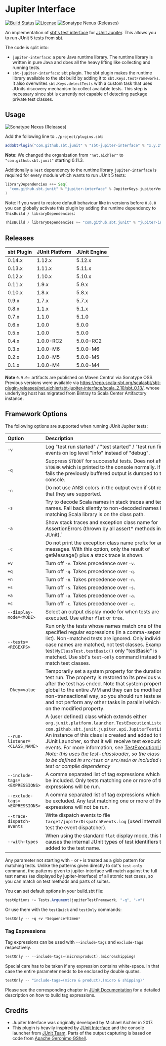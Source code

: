 Jupiter Interface
=================

[![Build Status](https://github.com/sbt/sbt-jupiter-interface/actions/workflows/ci.yml/badge.svg)](https://github.com/sbt/sbt-jupiter-interface/actions/workflows/ci.yml)
[![License](https://img.shields.io/hexpm/l/plug.svg)](https://raw.githubusercontent.com/sbt/sbt-jupiter-interface/main/LICENSE)
![Sonatype Nexus (Releases)](https://img.shields.io/nexus/r/com.github.sbt.junit/jupiter-interface?server=https%3A%2F%2Foss.sonatype.org)

An implementation of [sbt's test interface](https://github.com/sbt/test-interface) for [JUnit Jupiter](http://junit.org/junit5). This allows you to run JUnit 5 tests from [sbt](http://www.scala-sbt.org/).

The code is split into:

* `jupiter-interface`: a pure Java runtime library. The runtime library is written in pure Java and does all the heavy lifting like collecting and running tests.
* `sbt-jupiter-interface`: sbt plugin. The sbt plugin makes the runtime library available to the sbt build by adding it to `sbt.Keys.testFrameworks`. It also overwrites `sbt.Keys.detectTests` with a custom task that uses JUnits discovery mechanism to collect available tests. This step is necessary since sbt is currently not capable of detecting package private test classes.

## Usage

![Sonatype Nexus (Releases)](https://img.shields.io/nexus/r/com.github.sbt.junit/jupiter-interface?server=https%3A%2F%2Foss.sonatype.org)

Add the following line to `./project/plugins.sbt`:

```scala
addSbtPlugin("com.github.sbt.junit" % "sbt-jupiter-interface" % "x.y.z")
```

**Note**: We changed the organization from `"net.aichler"` to `"com.github.sbt.junit"` starting 0.11.3.

Additionally a `Test` dependency to the runtime library `jupiter-interface` is required for every module which wants to run JUnit 5 tests:

```scala
libraryDependencies ++= Seq(
  "com.github.sbt.junit" % "jupiter-interface" % JupiterKeys.jupiterVersion.value % Test
)
```

Note: If you want to restore default behaviour like in versions before `0.8.0` you can globally activate this plugin by adding the runtime dependency to `ThisBuild / libraryDependencies`:

```scala
ThisBuild / libraryDependencies += "com.github.sbt.junit" % "jupiter-interface" % JupiterKeys.jupiterVersion.value % Test
```

## Releases

 sbt Plugin      | JUnit Platform | JUnit Engine
:----------------|:---------------|:-------------
 0.14.x          | 1.12.x         | 5.12.x
 0.13.x          | 1.11.x         | 5.11.x
 0.12.x          | 1.10.x         | 5.10.x
 0.11.x          | 1.9.x          | 5.9.x
 0.10.x          | 1.8.x          | 5.8.x
 0.9.x           | 1.7.x          | 5.7.x
 0.8.x           | 1.1.x          | 5.1.x
 0.7.x           | 1.1.0          | 5.1.0
 0.6.x           | 1.0.0          | 5.0.0
 0.5.x           | 1.0.0          | 5.0.0
 0.4.x           | 1.0.0-RC2      | 5.0.0-RC2
 0.3.x           | 1.0.0-M6       | 5.0.0-M6
 0.2.x           | 1.0.0-M5       | 5.0.0-M5
 0.1.x           | 1.0.0-M4       | 5.0.0-M4

**Note** `0.9.0`+ artifacts are published on Maven Central via Sonatype OSS. Previous versions were available via <https://repo.scala-sbt.org/scalasbt/sbt-plugin-releases/net.aichler/sbt-jupiter-interface/scala_2.10/sbt_0.13/>, whose underlying host has migrated from Bintray to Scala Center Artifactory instance.

## Framework Options

The following options are supported when running JUnit Jupiter tests:

 Option                           | Description
:---------------------------------|:---------------------------------
 `-v`                             | Log "test run started" / "test started" / "test run finished" events on log level "info" instead of "debug".
 `-q`                             | Suppress `STDOUT` for successful tests. Does not affect `STDERR` which is printed to the console normally. If a test fails the previously buffered output is dumped to the console.
 `-n`                             | Do not use ANSI colors in the output even if sbt reports that they are supported.
 `-s`                             | Try to decode Scala names in stack traces and test names. Fall back silently to non-decoded names if no matching Scala library is on the class path.
 `-a`                             | Show stack traces and exception class name for AssertionErrors (thrown by all assert* methods in JUnit).`
 `-c`                             | Do not print the exception class name prefix for any messages. With this option, only the result of getMessage() plus a stack trace is shown.
 `+v`                             | Turn off `-v`. Takes precedence over `-v`.
 `+q`                             | Turn off `-q`. Takes precedence over `-q`.
 `+n`                             | Turn off `-n`. Takes precedence over `-n`.
 `+s`                             | Turn off `-s`. Takes precedence over `-s`.
 `+a`                             | Turn off `-a`. Takes precedence over `-a`.
 `+c`                             | Turn off `-c`. Takes precedence over `-c`.
 `--display-mode=<MODE>`          | Select an output display mode for when tests are executed. Use either `flat` or `tree`.
 `--tests=<REGEXPS>`              | Run only the tests whose names match one of the specified regular expressions (in a comma-separated list). Non-matched tests are ignored. Only individual test case names are matched, not test classes. Example: For test `MyClassTest.testBasic()` only "testBasic" is matched. Use sbt's `test-only` command instead to match test classes.
 `-Dkey=value`                    | Temporarily set a system property for the duration of the test run. The property is restored to its previous value after the test has ended. Note that system properties are global to the entire JVM and they can be modified in a non-transactional way, so you should run tests serially and not perform any other tasks in parallel which depend on the modified property.
 `--run-listener=<CLASS_NAME>`    | A (user defined) class which extends either `org.junit.platform.launcher.TestExecutionListener` or `com.github.sbt.junit.jupiter.api.JupiterTestListener`. An instance of this class is created and added to the JUnit Launcher, so that it will receive test execution events. For more information, see [TestExecutionListener](http://junit.org/junit5/docs/current/api/org/junit/platform/launcher/TestExecutionListener.html). *Note: this uses the test-classloader, so the class needs to be defined in `src/test` or `src/main` or included as a test or compile dependency*
 `--include-tags=<EXPRESSIONS>`   | A comma separated list of tag expressions which should be included. Only tests matching one or more of those expressions will be run.
 `--exclude-tags=<EXPRESSIONS>`   | A comma separated list of tag expressions which should be excluded. Any test matching one or more of those expressions  will not be run.
 `--trace-dispatch-events`        | Write dispatch events to file `target/jupiterDispatchEvents.log` (used internally to test the event dispatcher).
 `--with-types`                   | When using the standard `flat` display mode, this flag causes the internal JUnit types of test identifiers to be added to the test name.

Any parameter not starting with `-` or `+` is treated as a glob pattern for matching tests. Unlike the patterns given directly to sbt's `test-only` command, the patterns given to jupiter-interface will match against the full test names (as displayed by jupiter-interface) of all atomic test cases, so you can match on test methods and parts of suites.

You can set default options in your build.sbt file:

```scala
testOptions += Tests.Argument(jupiterTestFramework, "-q", "-v")
```

Or use them with the `testQuick` and `testOnly` commands:

```scala
testOnly -- +q +v *Sequence*h2mem*
```

### Tag Expressions

Tag expressions can be used with `--include-tags` and `exclude-tags` respectively.

```scala
testOnly -- --include-tags=(micro&product),(micro&shipping)
```

Special care has to be taken if any expression contains white-space. In that case the entire parameter needs to be enclosed by double quotes.

```scala
testOnly -- "include-tags=(micro & product),(micro & shipping)"
```

Please see the corresponding chapter in [JUnit Documentation](https://junit.org/junit5/docs/current/user-guide/#running-tests-tag-expressions) for a detailed description on how to build tag expressions.

## Credits

* Jupiter Interface was originally developed by Michael Aichler in 2017.
* This plugin is heavily inspired by [JUnit Interface](https://github.com/sbt/junit-interface) and the console launcher from [JUnit Team](https://github.com/junit-team/junit5). Parts of the output capturing is based on code from [Apache Geronimo GShell](http://geronimo.apache.org/gshell/index.html).
